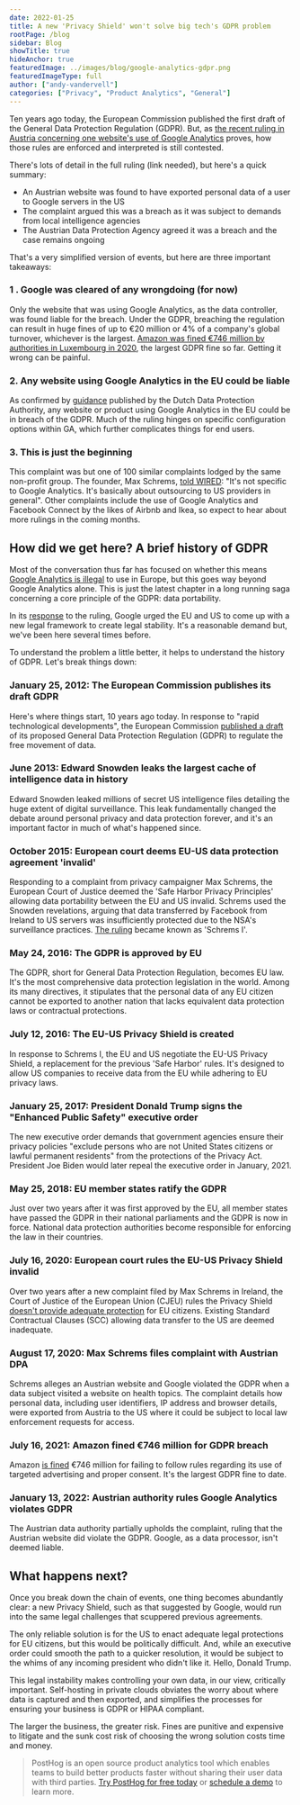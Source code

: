 ```yaml
---
date: 2022-01-25
title: A new 'Privacy Shield' won't solve big tech's GDPR problem
rootPage: /blog
sidebar: Blog
showTitle: true
hideAnchor: true
featuredImage: ../images/blog/google-analytics-gdpr.png
featuredImageType: full
author: ["andy-vandervell"]
categories: ["Privacy", "Product Analytics", "General"]
---
```


Ten years ago today, the European Commission published the first draft of the General Data Protection Regulation (GDPR). But, as [the recent ruling in Austria concerning one website's use of Google Analytics](https://isgoogleanalyticsillegal.com/) proves, how those rules are enforced and interpreted is still contested.

There's lots of detail in the full ruling (link needed), but here's a quick summary:

- An Austrian website was found to have exported personal data of a user to Google servers in the US
- The complaint argued this was a breach as it was subject to demands from local intelligence agencies
- The Austrian Data Protection Agency agreed it was a breach and the case remains ongoing 

That's a very simplified version of events, but here are three important takeaways:

### 1 . Google was cleared of any wrongdoing (for now)
Only the website that was using Google Analytics, as the data controller, was found liable for the breach. Under the GDPR, breaching the regulation can result in huge fines of up to €20 million or 4% of a company's global turnover, whichever is the largest. [Amazon was fined €746 million by authorities in Luxembourg in 2020](https://www.bbc.co.uk/news/business-58024116), the largest GDPR fine so far. Getting it wrong can be painful.

### 2. Any website using Google Analytics in the EU could be liable
As confirmed by [guidance](https://tweakers.net/nieuws/192020/autoriteit-persoonsgegevens-waarschuwt-voor-mogelijk-verbod-op-google-analytics.html) published by the Dutch Data Protection Authority, any website or product using Google Analytics in the EU could be in breach of the GDPR. Much of the ruling hinges on specific configuration options within GA, which further complicates things for end users.

### 3. This is just the beginning
This complaint was but one of 100 similar complaints lodged by the same non-profit group. The founder, Max Schrems, [told WIRED](https://www.wired.co.uk/article/google-analytics-europe-austria-privacy-shield): "It's not specific to Google Analytics. It's basically about outsourcing to US providers in general". Other complaints include the use of Google Analytics and Facebook Connect by the likes of Airbnb and Ikea, so expect to hear about more rulings in the coming months.

## How did we get here? A brief history of GDPR
Most of the conversation thus far has focused on whether this means [Google Analytics is illegal](https://isgoogleanalyticsillegal.com/) to use in Europe, but this goes way beyond Google Analytics alone. This is just the latest chapter in a long running saga concerning a core principle of the GDPR: data portability.

In its [response](https://blog.google/around-the-globe/google-europe/its-time-for-a-new-eu-us-data-transfer-framework/) to the ruling, Google urged the EU and US to come up with a new legal framework to create legal stability. It's a reasonable demand but, we've been here several times before.

To understand the problem a little better, it helps to understand the history of GDPR. Let's break things down: 

### January 25, 2012: The European Commission publishes its draft GDPR
Here's where things start, 10 years ago today. In response to "rapid technological developments", the European Commission [published a draft](https://web.archive.org/web/20121203024154/http://ec.europa.eu/justice/data-protection/document/review2012/com_2012_11_en.pdf) of its proposed General Data Protection Regulation (GDPR) to regulate the free movement of data. 

### June 2013: Edward Snowden leaks the largest cache of intelligence data in history
Edward Snowden leaked millions of secret US intelligence files detailing the huge extent of digital surveillance. This leak fundamentally changed the debate around personal privacy and data protection forever, and it's an important factor in much of what's happened since.

### October 2015: European court deems EU-US data protection agreement 'invalid'
Responding to a complaint from privacy campaigner Max Schrems, the European Court of Justice deemed the 'Safe Harbor Privacy Principles' allowing data portability between the EU and US invalid. Schrems used the Snowden revelations, arguing that data transferred by Facebook from Ireland to US servers was insufficiently protected due to the NSA's surveillance practices. [The ruling](https://iapp.org/resources/article/schrems-i/) became known as 'Schrems I'.

### May 24, 2016: The GDPR is approved by EU
The GDPR, short for General Data Protection Regulation, becomes EU law. It's the most comprehensive data protection legislation in the world. Among its many directives, it stipulates that the personal data of any EU citizen cannot be exported to another nation that lacks equivalent data protection laws or contractual protections.   

### July 12, 2016: The EU-US Privacy Shield is created
In response to Schrems I, the EU and US negotiate the EU-US Privacy Shield, a replacement for the previous 'Safe Harbor' rules. It's designed to allow US companies to receive data from the EU while adhering to EU privacy laws.

### January 25, 2017: President Donald Trump signs the "Enhanced Public Safety" executive order
The new executive order demands that government agencies ensure their privacy policies "exclude persons who are not United States citizens or lawful permanent residents" from the protections of the Privacy Act. President Joe Biden would later repeal the executive order in January, 2021.

### May 25, 2018: EU member states ratify the GDPR
Just over two years after it was first approved by the EU, all member states have passed the GDPR in their national parliaments and the GDPR is now in force. National data protection authorities become responsible for enforcing the law in their countries.

### July 16, 2020: European court rules the EU-US Privacy Shield invalid
Over two years after a new complaint filed by Max Schrems in Ireland, the Court of Justice of the European Union (CJEU) rules the Privacy Shield [doesn't provide adequate protection](https://gdprhub.eu/index.php?title=CJEU_-_C-311/18_-_Schrems_II) for EU citizens. Existing Standard Contractual Clauses (SCC) allowing data transfer to the US are deemed inadequate.

### August 17, 2020: Max Schrems files complaint with Austrian DPA
Schrems alleges an Austrian website and Google violated the GDPR when a data subject visited a website on health topics. The complaint details how personal data, including user identifiers, IP address and browser details, were exported from Austria to the US where it could be subject to local law enforcement requests for access.

### July 16, 2021: Amazon fined €746 million for GDPR breach
Amazon [is fined](https://www.wired.co.uk/article/amazon-gdpr-fine) €746 million for failing to follow rules regarding its use of targeted advertising and proper consent. It's the largest GDPR fine to date.

### January 13, 2022: Austrian authority rules Google Analytics violates GDPR
The Austrian data authority partially upholds the complaint, ruling that the Austrian website did violate the GDPR. Google, as a data processor, isn't deemed liable.

## What happens next?
Once you break down the chain of events, one thing becomes abundantly clear: a new Privacy Shield, such as that suggested by Google, would run into the same legal challenges that scuppered previous agreements. 

The only reliable solution is for the US to enact adequate legal protections for EU citizens, but this would be politically difficult. And, while an executive order could smooth the path to a quicker resolution, it would be subject to the whims of any incoming president who didn't like it. Hello, Donald Trump. 

This legal instability makes controlling your own data, in our view, critically important. Self-hosting in private clouds obviates the worry about where data is captured and then exported, and simplifies the processes for ensuring your business is GDPR or HIPAA compliant. 

The larger the business, the greater risk. Fines are punitive and expensive to litigate and the sunk cost risk of choosing the wrong solution costs time and money.

> PostHog is an open source product analytics tool which enables teams to build better products faster without sharing their user data with third parties. [Try PostHog for free today](/signup) or [schedule a demo](/book-a-demo) to learn more.

